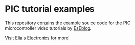 # PIC tutorial examples

This repository contains the example source code for the PIC microcontroller video tutorials by [EsEblog](http://www.youtube.com/playlist?list=PL00dvnhXPhI9d_5FltMwxV-qijFFC7ZDz).

Visit [Elia's Electronics](http://eliaselectronics.com) for more!
